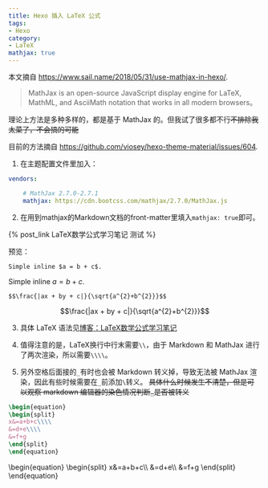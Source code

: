 ```yaml
---
title: Hexo 插入 LaTeX 公式
tags:
- Hexo
category:
- LaTeX
mathjax: true
---
```


本文摘自 https://www.sail.name/2018/05/31/use-mathjax-in-hexo/.

> MathJax is an open-source JavaScript display engine for LaTeX, MathML, and AsciiMath notation that works in all modern browsers。

理论上方法是多种多样的，都是基于 MathJax 的。但我试了很多都不行~~不排除我太菜了，不会搞的可能~~

目前的方法摘自 https://github.com/viosey/hexo-theme-material/issues/604.

1. 在主题配置文件里加入：

```yml
vendors:

    # MathJax 2.7.0-2.7.1
    mathjax: https://cdn.bootcss.com/mathjax/2.7.0/MathJax.js
```

2. 在用到mathjax的Markdown文档的front-matter里填入`mathjax: true`即可。

{% post_link LaTeX数学公式学习笔记 测试 %}

预览：

`Simple inline $a = b + c$.`

Simple inline $a = b + c$.

`$$\frac{|ax + by + c|}{\sqrt{a^{2}+b^{2}}}$$`

$$\frac{|ax + by + c|}{\sqrt{a^{2}+b^{2}}}$$

3. 具体 LaTeX 语法见[博客：LaTeX数学公式学习笔记](../LaTeX数学公式学习笔记)

4. 值得注意的是，LaTeX换行中行末需要`\\`，由于 Markdown 和 MathJax 进行了两次渲染，所以需要`\\\\`。
5. 另外空格后面接的`_`有时也会被 Markdown 转义掉，导致无法被 MathJax 渲染，因此有些时候需要在`_`前添加`\`转义。
    ~~具体什么时候发生不清楚，但是可以观察 markdown 编辑器的染色情况判断`_`是否被转义~~

```latex
\begin{equation}
\begin{split}
x&=a+b+c\\\\
&=d+e\\\\
&=f+g
\end{split}
\end{equation}
```

\begin{equation}
\begin{split}
x&=a+b+c\\\\
&=d+e\\\\
&=f+g
\end{split}
\end{equation}
